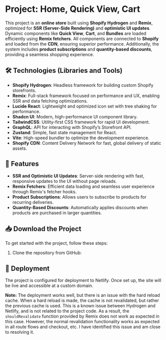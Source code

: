 # Project: Home, Quick View, Cart

This project is an **online store** built using **Shopify Hydrogen** and **Remix**, optimized for **SSR (Server-Side Rendering)** and **optimistic UI updates**. Dynamic components like **Quick View**, **Cart**, and **Bundles** are loaded efficiently using **Remix fetchers**. All components are connected to **Shopify** and loaded from the **CDN**, ensuring superior performance. Additionally, the system includes **product subscriptions** and **quantity-based discounts**, providing a seamless shopping experience.

## 🛠 Technologies (Libraries and Tools)

- **Shopify Hydrogen**: Headless framework for building custom Shopify storefronts.
- **Remix**: Full-stack framework focused on performance and UX, enabling SSR and data fetching optimizations.
- **Lucide React**: Lightweight and optimized icon set with tree shaking for performance.
- **Shadcn UI**: Modern, high-performance UI component library.
- **TailwindCSS**: Utility-first CSS framework for rapid UI development.
- **GraphQL**: API for interacting with Shopify’s Storefront API.
- **Zustand**: Simple, fast state management for React.
- **Vite**: High-speed bundler to optimize the development experience.
- **Shopify CDN**: Content Delivery Network for fast, global delivery of static assets.
## 🚀 Features

- **SSR and Optimistic UI Updates**: Server-side rendering with fast, responsive updates to the UI without page reloads.
- **Remix Fetchers**: Efficient data loading and seamless user experience through Remix's fetcher hooks.
- **Product Subscriptions**: Allows users to subscribe to products for recurring deliveries.
- **Quantity-Based Discounts**: Automatically applies discounts when products are purchased in larger quantities.

## 📥 Download the Project

To get started with the project, follow these steps:

1. Clone the repository from GitHub:


## 🚀 Deployment

The project is configured for deployment to Netlify. Once set up, the site will be live and accessible at a custom domain.

**Note:** The deployment works well, but there is an issue with the hard reload cache. When a hard reload is made, the cache is not revalidated, but rather the previous cache is used. This is a known issue between Hydrogen and Netlify, and is not related to the project code. As a result, the `shouldRevalidate` function provided by Remix does not work as expected in this case. However, the normal revalidation functionality works as expected in all route flows and checkout, etc. I have identified this issue and am close to resolving it.
